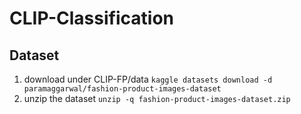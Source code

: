 # CLIP-Classification
## Dataset
1. download under CLIP-FP/data 
`kaggle datasets download -d paramaggarwal/fashion-product-images-dataset`
2. unzip the dataset 
`unzip -q fashion-product-images-dataset.zip`
## 